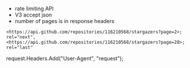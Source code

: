 * rate limiting API
* V3 accept json
* number of pages is in response headers

```
<https://api.github.com/repositories/116210568/stargazers?page=2>; rel="next",
<https://api.github.com/repositories/116210568/stargazers?page=28>; rel="last"
```


request.Headers.Add("User-Agent", "request");